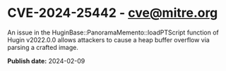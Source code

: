 # CVE-2024-25442 - cve@mitre.org

An issue in the HuginBase::PanoramaMemento::loadPTScript function of Hugin v2022.0.0 allows attackers to cause a heap buffer overflow via parsing a crafted image.

**Publish date:** 2024-02-09
